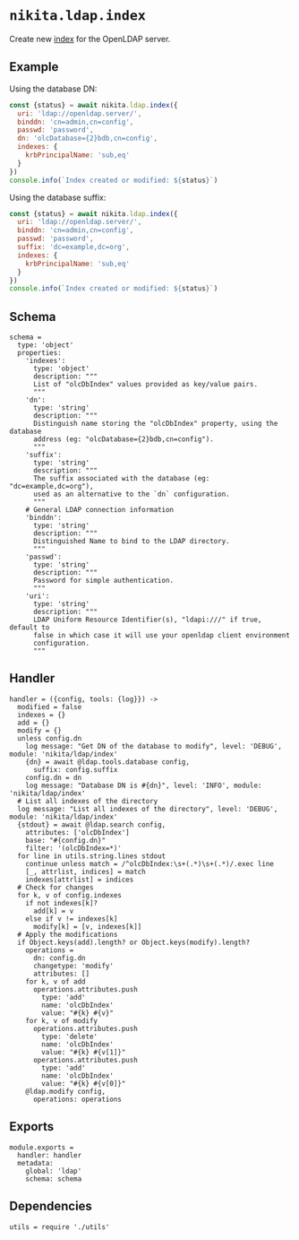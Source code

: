 
# `nikita.ldap.index`

Create new [index](index) for the OpenLDAP server.   

## Example

Using the database DN:

```js
const {status} = await nikita.ldap.index({
  uri: 'ldap://openldap.server/',
  binddn: 'cn=admin,cn=config',
  passwd: 'password',
  dn: 'olcDatabase={2}bdb,cn=config',
  indexes: {
    krbPrincipalName: 'sub,eq'
  }
})
console.info(`Index created or modified: ${status}`)
```

Using the database suffix:

```js
const {status} = await nikita.ldap.index({
  uri: 'ldap://openldap.server/',
  binddn: 'cn=admin,cn=config',
  passwd: 'password',
  suffix: 'dc=example,dc=org',
  indexes: {
    krbPrincipalName: 'sub,eq'
  }
})
console.info(`Index created or modified: ${status}`)
```

## Schema

    schema =
      type: 'object'
      properties:
        'indexes':
          type: 'object'
          description: """
          List of "olcDbIndex" values provided as key/value pairs.
          """
        'dn':
          type: 'string'
          description: """
          Distinguish name storing the "olcDbIndex" property, using the database
          address (eg: "olcDatabase={2}bdb,cn=config").
          """
        'suffix':
          type: 'string'
          description: """
          The suffix associated with the database (eg: "dc=example,dc=org"),
          used as an alternative to the `dn` configuration.
          """
        # General LDAP connection information
        'binddn':
          type: 'string'
          description: """
          Distinguished Name to bind to the LDAP directory.
          """
        'passwd':
          type: 'string'
          description: """
          Password for simple authentication.
          """
        'uri':
          type: 'string'
          description: """
          LDAP Uniform Resource Identifier(s), "ldapi:///" if true, default to
          false in which case it will use your openldap client environment
          configuration.
          """

## Handler

    handler = ({config, tools: {log}}) ->
      modified = false
      indexes = {}
      add = {}
      modify = {}
      unless config.dn
        log message: "Get DN of the database to modify", level: 'DEBUG', module: 'nikita/ldap/index'
        {dn} = await @ldap.tools.database config,
          suffix: config.suffix
        config.dn = dn
        log message: "Database DN is #{dn}", level: 'INFO', module: 'nikita/ldap/index'
      # List all indexes of the directory
      log message: "List all indexes of the directory", level: 'DEBUG', module: 'nikita/ldap/index'
      {stdout} = await @ldap.search config,
        attributes: ['olcDbIndex']
        base: "#{config.dn}"
        filter: '(olcDbIndex=*)'
      for line in utils.string.lines stdout
        continue unless match = /^olcDbIndex:\s+(.*)\s+(.*)/.exec line
        [_, attrlist, indices] = match
        indexes[attrlist] = indices
      # Check for changes
      for k, v of config.indexes
        if not indexes[k]?
          add[k] = v
        else if v != indexes[k]
          modify[k] = [v, indexes[k]]
      # Apply the modifications
      if Object.keys(add).length? or Object.keys(modify).length?
        operations =
          dn: config.dn
          changetype: 'modify'
          attributes: []
        for k, v of add
          operations.attributes.push
            type: 'add'
            name: 'olcDbIndex'
            value: "#{k} #{v}"
        for k, v of modify
          operations.attributes.push
            type: 'delete'
            name: 'olcDbIndex'
            value: "#{k} #{v[1]}"
          operations.attributes.push
            type: 'add'
            name: 'olcDbIndex'
            value: "#{k} #{v[0]}"
        @ldap.modify config,
          operations: operations

## Exports

    module.exports =
      handler: handler
      metadata:
        global: 'ldap'
        schema: schema

## Dependencies

    utils = require './utils'

[index]: http://www.zytrax.com/books/ldap/apa/indeces.html
